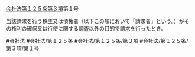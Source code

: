 [会社法第１２５条第３項](会社法＿＿＿＿第１２５条第３項)第１号

当該請求を行う株主又は債権者（以下この項において「請求者」という。）がその権利の確保又は行使に関する調査以外の目的で請求を行ったとき。


#会社法
#会社法/第１２５条
#会社法/第１２５条/第３項
#会社法/第１２５条/第３項/第１号
